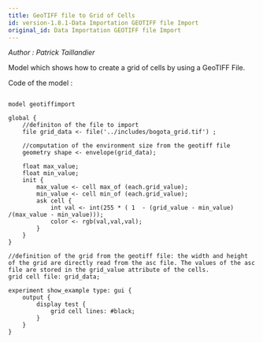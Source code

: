 ```yaml
---
title: GeoTIFF file to Grid of Cells
id: version-1.8.1-Data Importation GEOTIFF file Import
original_id: Data Importation GEOTIFF file Import
---
```


[//]: # (keyword|operator_max_of)
[//]: # (keyword|operator_min_of)
[//]: # (keyword|concept_load_file)
[//]: # (keyword|concept_tif)
[//]: # (keyword|concept_gis)
[//]: # (keyword|concept_grid)


_Author :  Patrick Taillandier_

Model which shows how to create a grid of cells by using a GeoTIFF File. 


Code of the model : 

```

model geotiffimport

global {
	//definiton of the file to import
	file grid_data <- file('../includes/bogota_grid.tif') ;
	
	//computation of the environment size from the geotiff file
	geometry shape <- envelope(grid_data);	
	
	float max_value;
	float min_value;
	init {
		max_value <- cell max_of (each.grid_value);
		min_value <- cell min_of (each.grid_value);
		ask cell {
			int val <- int(255 * ( 1  - (grid_value - min_value) /(max_value - min_value)));
			color <- rgb(val,val,val);
		}
	}
}

//definition of the grid from the geotiff file: the width and height of the grid are directly read from the asc file. The values of the asc file are stored in the grid_value attribute of the cells.
grid cell file: grid_data;

experiment show_example type: gui {
	output {
		display test {
			grid cell lines: #black;
		}
	} 
}
```
